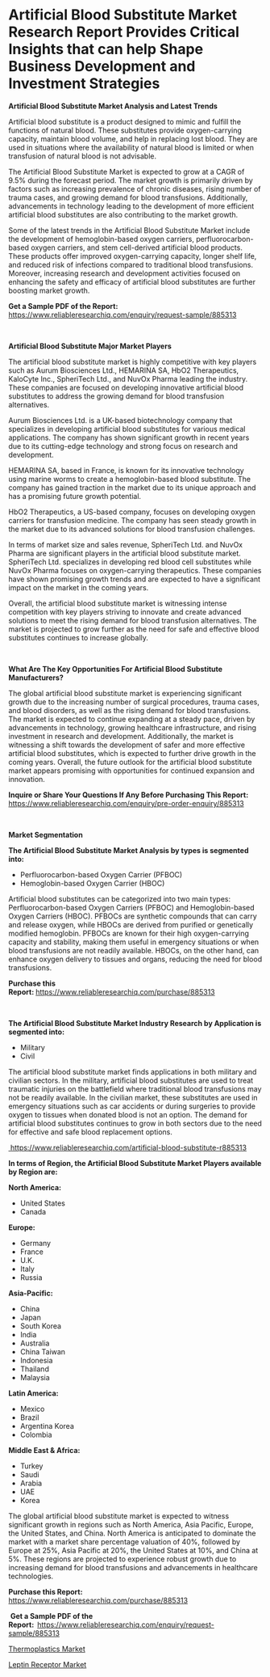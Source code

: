 <p><h1>Artificial Blood Substitute Market Research Report Provides Critical Insights that can help Shape Business Development and Investment Strategies</h1></p><p><strong>Artificial Blood Substitute Market Analysis and Latest Trends</strong></p>
<p><p>Artificial blood substitute is a product designed to mimic and fulfill the functions of natural blood. These substitutes provide oxygen-carrying capacity, maintain blood volume, and help in replacing lost blood. They are used in situations where the availability of natural blood is limited or when transfusion of natural blood is not advisable.</p><p>The Artificial Blood Substitute Market is expected to grow at a CAGR of 9.5% during the forecast period. The market growth is primarily driven by factors such as increasing prevalence of chronic diseases, rising number of trauma cases, and growing demand for blood transfusions. Additionally, advancements in technology leading to the development of more efficient artificial blood substitutes are also contributing to the market growth.</p><p>Some of the latest trends in the Artificial Blood Substitute Market include the development of hemoglobin-based oxygen carriers, perfluorocarbon-based oxygen carriers, and stem cell-derived artificial blood products. These products offer improved oxygen-carrying capacity, longer shelf life, and reduced risk of infections compared to traditional blood transfusions. Moreover, increasing research and development activities focused on enhancing the safety and efficacy of artificial blood substitutes are further boosting market growth.</p></p>
<p><strong>Get a Sample PDF of the Report:&nbsp;</strong> <a href="https://www.reliableresearchiq.com/enquiry/request-sample/885313">https://www.reliableresearchiq.com/enquiry/request-sample/885313</a></p>
<p>&nbsp;</p>
<p><strong>Artificial Blood Substitute Major Market Players</strong></p>
<p><p>The artificial blood substitute market is highly competitive with key players such as Aurum Biosciences Ltd., HEMARINA SA, HbO2 Therapeutics, KaloCyte Inc., SpheriTech Ltd., and NuvOx Pharma leading the industry. These companies are focused on developing innovative artificial blood substitutes to address the growing demand for blood transfusion alternatives.</p><p>Aurum Biosciences Ltd. is a UK-based biotechnology company that specializes in developing artificial blood substitutes for various medical applications. The company has shown significant growth in recent years due to its cutting-edge technology and strong focus on research and development.</p><p>HEMARINA SA, based in France, is known for its innovative technology using marine worms to create a hemoglobin-based blood substitute. The company has gained traction in the market due to its unique approach and has a promising future growth potential.</p><p>HbO2 Therapeutics, a US-based company, focuses on developing oxygen carriers for transfusion medicine. The company has seen steady growth in the market due to its advanced solutions for blood transfusion challenges.</p><p>In terms of market size and sales revenue, SpheriTech Ltd. and NuvOx Pharma are significant players in the artificial blood substitute market. SpheriTech Ltd. specializes in developing red blood cell substitutes while NuvOx Pharma focuses on oxygen-carrying therapeutics. These companies have shown promising growth trends and are expected to have a significant impact on the market in the coming years.</p><p>Overall, the artificial blood substitute market is witnessing intense competition with key players striving to innovate and create advanced solutions to meet the rising demand for blood transfusion alternatives. The market is projected to grow further as the need for safe and effective blood substitutes continues to increase globally.</p></p>
<p>&nbsp;</p>
<p><strong>What Are The Key Opportunities For Artificial Blood Substitute Manufacturers?</strong></p>
<p><p>The global artificial blood substitute market is experiencing significant growth due to the increasing number of surgical procedures, trauma cases, and blood disorders, as well as the rising demand for blood transfusions. The market is expected to continue expanding at a steady pace, driven by advancements in technology, growing healthcare infrastructure, and rising investment in research and development. Additionally, the market is witnessing a shift towards the development of safer and more effective artificial blood substitutes, which is expected to further drive growth in the coming years. Overall, the future outlook for the artificial blood substitute market appears promising with opportunities for continued expansion and innovation.</p></p>
<p><strong>Inquire or Share Your Questions If Any Before Purchasing This Report:</strong> <a href="https://www.reliableresearchiq.com/enquiry/pre-order-enquiry/885313">https://www.reliableresearchiq.com/enquiry/pre-order-enquiry/885313</a></p>
<p>&nbsp;</p>
<p><strong>Market Segmentation</strong></p>
<p><strong>The Artificial Blood Substitute Market Analysis by types is segmented into:</strong></p>
<p><ul><li>Perfluorocarbon-based Oxygen Carrier (PFBOC)</li><li>Hemoglobin-based Oxygen Carrier (HBOC)</li></ul></p>
<p><p>Artificial blood substitutes can be categorized into two main types: Perfluorocarbon-based Oxygen Carriers (PFBOC) and Hemoglobin-based Oxygen Carriers (HBOC). PFBOCs are synthetic compounds that can carry and release oxygen, while HBOCs are derived from purified or genetically modified hemoglobin. PFBOCs are known for their high oxygen-carrying capacity and stability, making them useful in emergency situations or when blood transfusions are not readily available. HBOCs, on the other hand, can enhance oxygen delivery to tissues and organs, reducing the need for blood transfusions.</p></p>
<p><strong>Purchase this Report:&nbsp;</strong><a href="https://www.reliableresearchiq.com/purchase/885313">https://www.reliableresearchiq.com/purchase/885313</a></p>
<p>&nbsp;</p>
<p><strong>The Artificial Blood Substitute Market Industry Research by Application is segmented into:</strong></p>
<p><ul><li>Military</li><li>Civil</li></ul></p>
<p><p>The artificial blood substitute market finds applications in both military and civilian sectors. In the military, artificial blood substitutes are used to treat traumatic injuries on the battlefield where traditional blood transfusions may not be readily available. In the civilian market, these substitutes are used in emergency situations such as car accidents or during surgeries to provide oxygen to tissues when donated blood is not an option. The demand for artificial blood substitutes continues to grow in both sectors due to the need for effective and safe blood replacement options.</p></p>
<p><a href="https://www.reliableresearchiq.com/artificial-blood-substitute-r885313">&nbsp;https://www.reliableresearchiq.com/artificial-blood-substitute-r885313</a></p>
<p><strong>In terms of Region, the Artificial Blood Substitute Market Players available by Region are:</strong></p>
<p>
    <p> <strong> North America: </strong>
        <ul>
            <li>United States</li>
            <li>Canada</li>
        </ul>
        </p> 
    <p> <strong> Europe: </strong>
        <ul>
            <li>Germany</li>
            <li>France</li>
            <li>U.K.</li>
            <li>Italy</li>
            <li>Russia</li>
        </ul>
        </p> 
    <p> <strong> Asia-Pacific: </strong>
        <ul>
            <li>China</li>
            <li>Japan</li>
            <li>South Korea</li>
            <li>India</li>
            <li>Australia</li>
            <li>China Taiwan</li>
            <li>Indonesia</li>
            <li>Thailand</li>
            <li>Malaysia</li>
        </ul>
        </p> 
    <p> <strong> Latin America: </strong>
        <ul>
            <li>Mexico</li>
            <li>Brazil</li>
            <li>Argentina Korea</li>
            <li>Colombia</li>
        </ul>
        </p> 
    <p> <strong> Middle East & Africa: </strong>
        <ul>
            <li>Turkey</li>
            <li>Saudi</li>
            <li>Arabia</li>
            <li>UAE</li>
            <li>Korea</li>
        </ul>
    </p>
    </p>
<p><p>The global artificial blood substitute market is expected to witness significant growth in regions such as North America, Asia Pacific, Europe, the United States, and China. North America is anticipated to dominate the market with a market share percentage valuation of 40%, followed by Europe at 25%, Asia Pacific at 20%, the United States at 10%, and China at 5%. These regions are projected to experience robust growth due to increasing demand for blood transfusions and advancements in healthcare technologies.</p></p>
<p><strong>Purchase this Report: </strong><a href="https://www.reliableresearchiq.com/purchase/885313">https://www.reliableresearchiq.com/purchase/885313</a></p>
<p>&nbsp;<strong>Get a Sample PDF of the Report:&nbsp;&nbsp;</strong><a href="https://www.reliableresearchiq.com/enquiry/request-sample/885313">https://www.reliableresearchiq.com/enquiry/request-sample/885313</a></p>
<p><strong></strong></p>
<p><p><a href="https://www.linkedin.com/pulse/global-thermoplastics-market-share-growth-opportunities-size-joinf?trackingId=pZcRgEaITW%2BPcCzWFoLg5Q%3D%3D">Thermoplastics Market</a></p><p><a href="https://github.com/ksleyeze/Market-Research-Report-List-1/blob/main/leptin-receptor-market.md">Leptin Receptor Market</a></p></p>